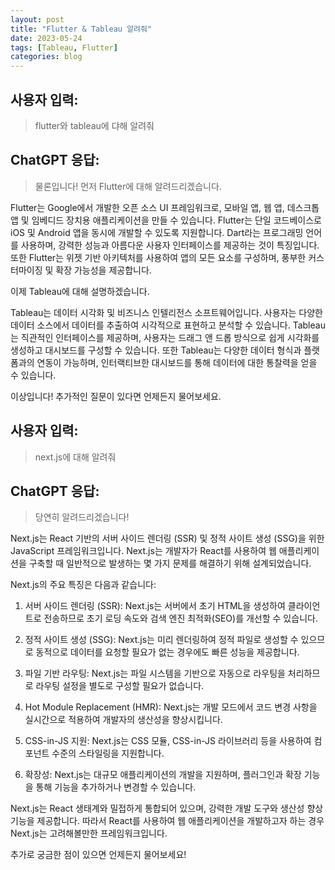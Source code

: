 ```yaml
---
layout: post
title: "Flutter & Tableau 알려줘"
date: 2023-05-24
tags: [Tableau, Flutter]
categories: blog
---
```


## 사용자 입력:
> flutter와 tableau에 댜해 알려줘

## ChatGPT 응답:
> 물론입니다! 먼저 Flutter에 대해 알려드리겠습니다.

Flutter는 Google에서 개발한 오픈 소스 UI 프레임워크로, 모바일 앱, 웹 앱, 데스크톱 앱 및 임베디드 장치용 애플리케이션을 만들 수 있습니다. Flutter는 단일 코드베이스로 iOS 및 Android 앱을 동시에 개발할 수 있도록 지원합니다. Dart라는 프로그래밍 언어를 사용하며, 강력한 성능과 아름다운 사용자 인터페이스를 제공하는 것이 특징입니다. 또한 Flutter는 위젯 기반 아키텍처를 사용하여 앱의 모든 요소를 구성하며, 풍부한 커스터마이징 및 확장 가능성을 제공합니다.

이제 Tableau에 대해 설명하겠습니다.

Tableau는 데이터 시각화 및 비즈니스 인텔리전스 소프트웨어입니다. 사용자는 다양한 데이터 소스에서 데이터를 추출하여 시각적으로 표현하고 분석할 수 있습니다. Tableau는 직관적인 인터페이스를 제공하며, 사용자는 드래그 앤 드롭 방식으로 쉽게 시각화를 생성하고 대시보드를 구성할 수 있습니다. 또한 Tableau는 다양한 데이터 형식과 플랫폼과의 연동이 가능하며, 인터랙티브한 대시보드를 통해 데이터에 대한 통찰력을 얻을 수 있습니다.

이상입니다! 추가적인 질문이 있다면 언제든지 물어보세요.

## 사용자 입력:
> next.js에 대해 알려줘

## ChatGPT 응답:
> 당연히 알려드리겠습니다!

Next.js는 React 기반의 서버 사이드 렌더링 (SSR) 및 정적 사이트 생성 (SSG)을 위한 JavaScript 프레임워크입니다. Next.js는 개발자가 React를 사용하여 웹 애플리케이션을 구축할 때 일반적으로 발생하는 몇 가지 문제를 해결하기 위해 설계되었습니다.

Next.js의 주요 특징은 다음과 같습니다:

1. 서버 사이드 렌더링 (SSR): Next.js는 서버에서 초기 HTML을 생성하여 클라이언트로 전송하므로 초기 로딩 속도와 검색 엔진 최적화(SEO)를 개선할 수 있습니다.

2. 정적 사이트 생성 (SSG): Next.js는 미리 렌더링하여 정적 파일로 생성할 수 있으므로 동적으로 데이터를 요청할 필요가 없는 경우에도 빠른 성능을 제공합니다.

3. 파일 기반 라우팅: Next.js는 파일 시스템을 기반으로 자동으로 라우팅을 처리하므로 라우팅 설정을 별도로 구성할 필요가 없습니다.

4. Hot Module Replacement (HMR): Next.js는 개발 모드에서 코드 변경 사항을 실시간으로 적용하여 개발자의 생산성을 향상시킵니다.

5. CSS-in-JS 지원: Next.js는 CSS 모듈, CSS-in-JS 라이브러리 등을 사용하여 컴포넌트 수준의 스타일링을 지원합니다.

6. 확장성: Next.js는 대규모 애플리케이션의 개발을 지원하며, 플러그인과 확장 기능을 통해 기능을 추가하거나 변경할 수 있습니다.

Next.js는 React 생태계와 밀접하게 통합되어 있으며, 강력한 개발 도구와 생산성 향상 기능을 제공합니다. 따라서 React를 사용하여 웹 애플리케이션을 개발하고자 하는 경우 Next.js는 고려해볼만한 프레임워크입니다.

추가로 궁금한 점이 있으면 언제든지 물어보세요!


